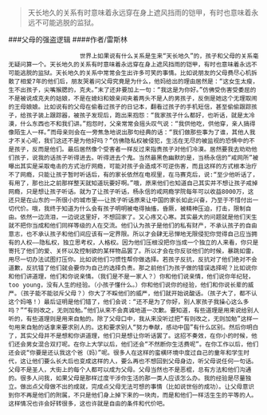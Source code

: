 > 天长地久的关系有时意味着永远穿在身上遮风挡雨的铠甲，有时也意味着永远不可能逃脱的监狱。

###父母的强盗逻辑
####作者/雷斯林

						世界上如果说有什么关系是生来“天长地久”的，孩子和父母的关系毫无疑问算一个。天长地久的关系有时意味着永远穿在身上遮风挡雨的铠甲，有时也意味着永远不可能逃脱的监狱。天长地久的关系中常常会生出许多可笑的事情。比如说朋友的父母费尽心机拆散了相爱7年的他们后，朋友哭着问父母究竟是为什么，他妈给出的理由居然是：“这女生太瘦，生不出孩子，尖嘴猴腮的，克夫。”末了还非要加上一句：“我这是为你好。”仿佛受伤害受委屈的不是被说成克夫的姑娘，不是在媳妇和娘亲间夹着两头不是人的男孩子，反倒是她这个无理取闹的王母娘娘。比如说有的父母在偷看过孩子的日记本，翻看过孩子的手机短信，甚至偷偷跟踪孩子，给孩子装上跟踪器，被孩子发现后，跑出来抱怨：“我家孩子什么都好，也听话，就是太冷漠，什么东西也不和我们讲。”抱怨时，父亲常常会摇头叹气说：“我供他吃，供他穿，亲人搞得像陌生人一样。”而母亲则会在一旁焦急地说出那句经典的话：“我们做那些事为了谁，其他人我才不关心呢，我们这还不是为他好吗？”仿佛隐私权被侵犯，生活在无尽的被监视的恐惧中的不是孩子，反而是他们。最后居然像个受害者一样反过来指责孩子对他们冷漠。居然要我去劝劝他们孩子，说我的话孩子听得进去。听得进去个鬼。当然最黑色幽默的是，当杨永信的“戒网所”被曝出其实是采取电击的方式治疗网瘾，可能对孩子会造成不可逆伤害，而且这样的方式根本治疗不了网瘾，只能让孩子暂时听话后，有的家长依然在电视里，在马赛克后，说:“至少他听话了，有用了，那也比之前那样整天就知道玩要好啊。”哦，原来他们也知道自己其实并不想让孩子戒掉网瘾，只是想让孩子听话。就为了让孩子听话，杨永信的戒网瘾学院每年可以收益8000万，这还只是在山东的一所很小的城市里——让孩子听话原来让中国的家长如此兴奋，乃至于不惜付出一切代价。哦，我终于知道为什么会有孩子明明被电得抽搐，昏厥，被精神压迫，打击，限制自由。依然一边流泪，一边说这里好，不想回家了。又心疼又心寒。其实最大的问题就是他们天生就不把你当成和他们同样等级的人在交流。他们认为孩子是他们的私有财产，不承认孩子的自由意志，也不承认孩子和他们间应该有一定界限。所以才会肆无忌惮地无限侵犯你觉得自己应当拥有的人权——隐私权，独立思考权，人格权。因为他们压根没把你当成一个独立的人来看，你只是寄托了他们的爱、关怀以及控制欲的某样物品罢了。所以才会在你反驳他们的时候，暴跳如雷，用尽一切办法试图打压你。比如说他们习惯性帮你做选择。若孩子反抗，反抗对了他们绝对不会道歉，反抗错了他们就会要你为自己的选择负责。那之前他们为孩子做的错误选择呢？比如说你和他们讲道理，他们和你说亲情。（我们是不是一家人？）你和他们说亲情，他们说你年纪轻，too young，没有人生的经验。（小孩子懂什么。）你和他们说你的经验，他们和你说长辈的威严。（孩子能不能驳斥父母？）你大了不睬他们的威严，他们就开始说酸话。（孩子大了，都不认这个妈咯！）最后证明是他们错了，他们会说：“还不是为了你好，别人家孩子我操心这么多吗？”“有则改之，无则加勉。”他们从来不会真诚地道一次歉。要知道，有些道理是用来说给别人听的，有些道理则是用来自勉的。除了父母口中，我从来没听过把“有则改之，无则加勉”这样一句用来自勉的话拿来要求别人的。这和要求别人“努力奉献，感动中国”有什么区别。然后你明白了，其实父母并不是想和你讲道理，他们只是想让你听话罢了。这招不奏效，在你小的时候，他们还会男女混合双打呢。在你上大学以后，他们还会“不然断你生活费呢”。在你工作以后，他们还会说“你要是还认我这个爸（妈）”呢。很多人在这样的蛮横环境中度过自己的童年和学生时代，这让他们要么长大后也变成这样的人，要么再也不想回到父母身边，听父母说任何一句话。父母不是圣人，大街上的每个人都可以成为父母。父母当然也不是恶棍，总有方法和他们沟通的。很多人问我，如果父母是那样过度干涉你生活的那一类人应该怎么办。我的经验是尽量独立。做出点父母做不出的成就，完成点父母无法可想的事情（比如说世俗的成功）。让父母意识到你不再是他们的附属，不只是他们身上掉下来的一块肉，而是和他们一样活生生的平等的人。这样情况也许会好转很多，这也许就是自由的条件和代价吧。			  		